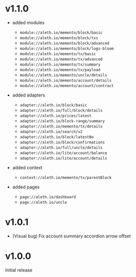 # v1.1.0
- added modules
    - `module://aleth.io/memento/block/basic`
    - `module://aleth.io/memento/block/txs`
    - `module://aleth.io/memento/block/advanced`
    - `module://aleth.io/memento/block/logs-bloom`
    - `module://aleth.io/memento/tx/basic`
    - `module://aleth.io/memento/tx/advanced`
    - `module://aleth.io/memento/tx/summary`
    - `module://aleth.io/memento/tx/payload`
    - `module://aleth.io/memento/uncle/details`
    - `module://aleth.io/memento/account/details`
    - `module://aleth.io/memento/account/contract`

- added adapters
    - `adapter://aleth.io/block/basic`
    - `adapter://aleth.io/full/block/details`
    - `adapter://aleth.io/prices/latest`
    - `adapter://aleth.io/block-range/summary`
    - `adapter://aleth.io/memento/tx/details`
    - `adapter://aleth.io/search/v2`
    - `adapter://aleth.io/block/latestNo`
    - `adapter://aleth.io/block/confirmations`
    - `adapter://aleth.io/full/uncle/details`
    - `adapter://aleth.io/lite/account/balance`
    - `adapter://aleth.io/lite/account/details`

- added context
    - `context://aleth.io/memento/tx/parentBlock`
    
- added pages
    - `page://aleth.io/dashboard`
    - `page://aleth.io/uncle`

# v1.0.1

- (Visual bug) Fix account summary accordion arrow offset

# v1.0.0

Initial release

